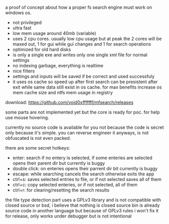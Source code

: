a proof of concept about how a proper fs search engine must work on windows os.

- not privileged
- ultra fast
- low mem usage around 40mb (variable)
- uses 2 cpu cores. usually low cpu usage but at peak the 2 cores will be maxed out, 1 for gui while gui changes and 1 for search operations
- optimized for old hard disks
- is only a single exe and writes only one single xml file for normal settings
- no indexing garbage, everything is realtime
- nice filters
- settings and inputs will be saved if be correct and used successfuly
- it uses os cache so speed up after first search can be presistent after exit while same data still exist in os cache. for max benefits increase os mem cache size and ntfs mem usage in registry

download: https://github.com/void0xfffffff/mfsearch/releases

some parts are not implemented yet but the core is ready for poc. for help use mouse hovering.

currently no source code is available for you not because the code is secret only because it's simple. you can reverse engineer it anyways, is not obfuscated is not even packed.

there are some secret hotkeys:
- enter: search if no entery is selected, if some enteries are selected opens their parent dir but currently is buggy
- double click: on enteries opens their parrent dir bit currently is buggy
- escape: while searching cancels the search otherwise exits the app
- ctrl+s: saves selected entries to file, or if not selected saves all of them
- ctrl+c: copy selected enteries, or if not selected, all of them
- ctrl+r: for clearing/resetting the search results

the file type detection part uses a GPLv3 library and is not compatible with closed source or bsd, i believe that nothing is closed source bin is already source code in another language but because of GPLv3 rules i won't fix it for release, only works under debugger but is not intentional
